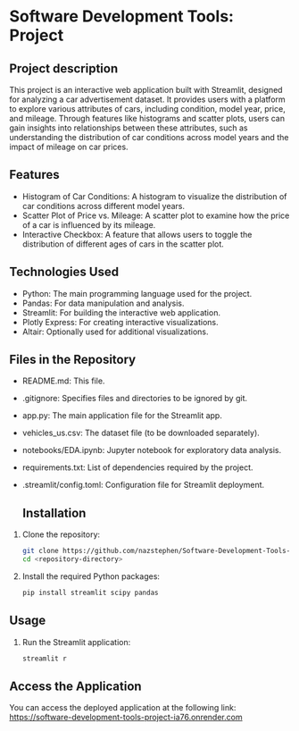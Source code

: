 # Software Development Tools: Project

## Project description
This project is an interactive web application built with Streamlit, designed for analyzing a car advertisement dataset. It provides users with a platform to explore various attributes of cars, including condition, model year, price, and mileage. Through features like histograms and scatter plots, users can gain insights into relationships between these attributes, such as understanding the distribution of car conditions across model years and the impact of mileage on car prices.

## Features
- Histogram of Car Conditions: A histogram to visualize the distribution of car conditions across different model years.
- Scatter Plot of Price vs. Mileage: A scatter plot to examine how the price of a car is influenced by its mileage.
- Interactive Checkbox: A feature that allows users to toggle the distribution of different ages of cars in the scatter plot.

## Technologies Used
- Python: The main programming language used for the project.
- Pandas: For data manipulation and analysis.
- Streamlit: For building the interactive web application.
- Plotly Express: For creating interactive visualizations.
- Altair: Optionally used for additional visualizations.

## Files in the Repository
- README.md: This file.
- .gitignore: Specifies files and directories to be ignored by git.
- app.py: The main application file for the Streamlit app.
- vehicles_us.csv: The dataset file (to be downloaded separately).
- notebooks/EDA.ipynb: Jupyter notebook for exploratory data analysis.
- requirements.txt: List of dependencies required by the project.
- .streamlit/config.toml: Configuration file for Streamlit deployment.

  ## Installation

1. Clone the repository:
    ```bash
    git clone https://github.com/nazstephen/Software-Development-Tools-Project.git
    cd <repository-directory>
    ```

2. Install the required Python packages:
    ```bash
    pip install streamlit scipy pandas
    ```

## Usage

1. Run the Streamlit application:
    ```bash
    streamlit r

## Access the Application
You can access the deployed application at the following link: https://software-development-tools-project-ia76.onrender.com
